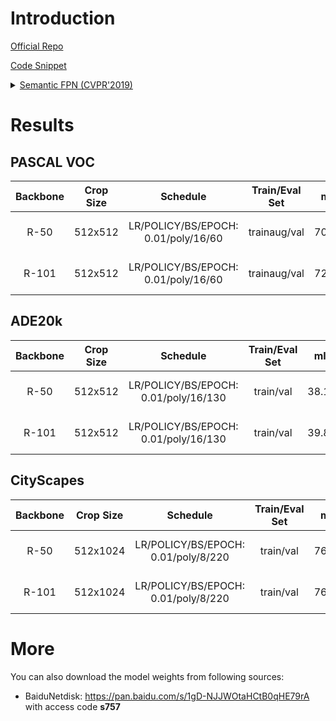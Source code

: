 # Introduction

<a href="https://github.com/facebookresearch/detectron2">Official Repo</a>

<a href="https://github.com/SegmentationBLWX/sssegmentation/tree/main/ssseg/modules/models/semanticfpn">Code Snippet</a>

<details>
<summary align="left"><a href="https://arxiv.org/pdf/1901.02446.pdf">Semantic FPN (CVPR'2019)</a></summary>

```latex
@article{Kirillov_2019,
    title={Panoptic Feature Pyramid Networks},
    ISBN={9781728132938},
    url={http://dx.doi.org/10.1109/CVPR.2019.00656},
    DOI={10.1109/cvpr.2019.00656},
    journal={2019 IEEE/CVF Conference on Computer Vision and Pattern Recognition (CVPR)},
    publisher={IEEE},
    author={Kirillov, Alexander and Girshick, Ross and He, Kaiming and Dollar, Piotr},
    year={2019},
    month={Jun}
}
```

</details>


# Results

## PASCAL VOC
| Backbone  | Crop Size  | Schedule                             | Train/Eval Set  | mIoU   | Download                                                                                                                                                                                                                                                                                                                                                                                               |
| :-:       | :-:        | :-:                                  | :-:             | :-:    | :-:                                                                                                                                                                                                                                                                                                                                                                                                    |
| R-50      | 512x512    | LR/POLICY/BS/EPOCH: 0.01/poly/16/60  | trainaug/val    | 70.88% | [cfg](https://raw.githubusercontent.com/SegmentationBLWX/sssegmentation/main/ssseg/cfgs/semanticfpn/cfgs_voc_resnet50.py) &#124; [model](https://github.com/SegmentationBLWX/modelstore/releases/download/ssseg_semanticfpn/semanticfpn_resnet50_voc_train.pth) &#124; [log](https://github.com/SegmentationBLWX/modelstore/releases/download/ssseg_semanticfpn/semanticfpn_resnet50_voc_train.log)    |
| R-101     | 512x512    | LR/POLICY/BS/EPOCH: 0.01/poly/16/60  | trainaug/val    | 72.51% | [cfg](https://raw.githubusercontent.com/SegmentationBLWX/sssegmentation/main/ssseg/cfgs/semanticfpn/cfgs_voc_resnet101.py) &#124; [model](https://github.com/SegmentationBLWX/modelstore/releases/download/ssseg_semanticfpn/semanticfpn_resnet101_voc_train.pth) &#124; [log](https://github.com/SegmentationBLWX/modelstore/releases/download/ssseg_semanticfpn/semanticfpn_resnet101_voc_train.log) |

## ADE20k
| Backbone  | Crop Size  | Schedule                             | Train/Eval Set  | mIoU   | Download                                                                                                                                                                                                                                                                                                                                                                                                        |
| :-:       | :-:        | :-:                                  | :-:             | :-:    | :-:                                                                                                                                                                                                                                                                                                                                                                                                             |
| R-50      | 512x512    | LR/POLICY/BS/EPOCH: 0.01/poly/16/130 | train/val       | 38.16% | [cfg](https://raw.githubusercontent.com/SegmentationBLWX/sssegmentation/main/ssseg/cfgs/semanticfpn/cfgs_ade20k_resnet50.py) &#124; [model](https://github.com/SegmentationBLWX/modelstore/releases/download/ssseg_semanticfpn/semanticfpn_resnet50_ade20k_train.pth) &#124; [log](https://github.com/SegmentationBLWX/modelstore/releases/download/ssseg_semanticfpn/semanticfpn_resnet50_ade20k_train.log)    |
| R-101     | 512x512    | LR/POLICY/BS/EPOCH: 0.01/poly/16/130 | train/val       | 39.85% | [cfg](https://raw.githubusercontent.com/SegmentationBLWX/sssegmentation/main/ssseg/cfgs/semanticfpn/cfgs_ade20k_resnet101.py) &#124; [model](https://github.com/SegmentationBLWX/modelstore/releases/download/ssseg_semanticfpn/semanticfpn_resnet101_ade20k_train.pth) &#124; [log](https://github.com/SegmentationBLWX/modelstore/releases/download/ssseg_semanticfpn/semanticfpn_resnet101_ade20k_train.log) |

## CityScapes
| Backbone  | Crop Size  | Schedule                             | Train/Eval Set  | mIoU   | Download                                                                                                                                                                                                                                                                                                                                                                                                                    |
| :-:       | :-:        | :-:                                  | :-:             | :-:    | :-:                                                                                                                                                                                                                                                                                                                                                                                                                         |
| R-50      | 512x1024   | LR/POLICY/BS/EPOCH: 0.01/poly/8/220  | train/val       | 76.09% | [cfg](https://raw.githubusercontent.com/SegmentationBLWX/sssegmentation/main/ssseg/cfgs/semanticfpn/cfgs_cityscapes_resnet50.py) &#124; [model](https://github.com/SegmentationBLWX/modelstore/releases/download/ssseg_semanticfpn/semanticfpn_resnet50_cityscapes_train.pth) &#124; [log](https://github.com/SegmentationBLWX/modelstore/releases/download/ssseg_semanticfpn/semanticfpn_resnet50_cityscapes_train.log)    |
| R-101     | 512x1024   | LR/POLICY/BS/EPOCH: 0.01/poly/8/220  | train/val       | 76.39% | [cfg](https://raw.githubusercontent.com/SegmentationBLWX/sssegmentation/main/ssseg/cfgs/semanticfpn/cfgs_cityscapes_resnet101.py) &#124; [model](https://github.com/SegmentationBLWX/modelstore/releases/download/ssseg_semanticfpn/semanticfpn_resnet101_cityscapes_train.pth) &#124; [log](https://github.com/SegmentationBLWX/modelstore/releases/download/ssseg_semanticfpn/semanticfpn_resnet101_cityscapes_train.log) |


# More
You can also download the model weights from following sources:
- BaiduNetdisk: https://pan.baidu.com/s/1gD-NJJWOtaHCtB0qHE79rA with access code **s757**